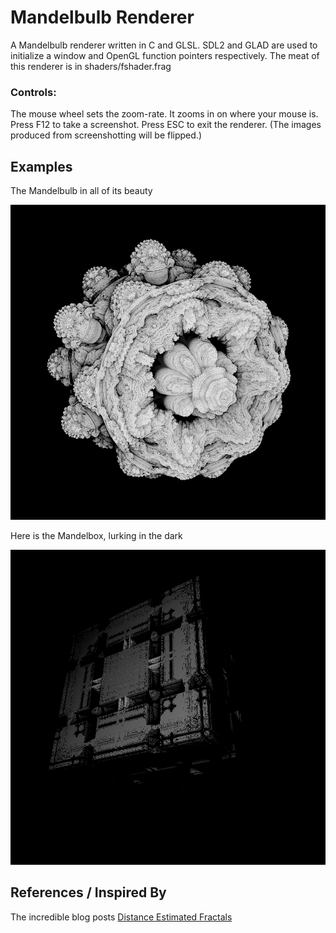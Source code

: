 # Mandelbulb Renderer
A Mandelbulb renderer written in C and GLSL. SDL2 and GLAD are used to initialize a window and OpenGL function pointers respectively.
The meat of this renderer is in shaders/fshader.frag

### Controls:
The mouse wheel sets the zoom-rate. It zooms in on where your mouse is.
Press F12 to take a screenshot. Press ESC to exit the renderer.
(The images produced from screenshotting will be flipped.)

## Examples

The Mandelbulb in all of its beauty

![Mandelbulb](docs/mandelbulb_angle.bmp)


Here is the Mandelbox, lurking in the dark

![Mandelbox](docs/mandelbox_angle.bmp)


## References / Inspired By
The incredible blog posts [Distance Estimated Fractals](https://blog.hvidtfeldts.net/index.php/2011/06/distance-estimated-3d-fractals-part-i/)

